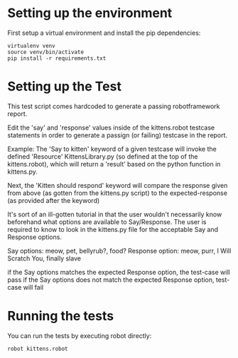 
Setting up the environment
==========================

First setup a virtual environment and install the pip dependencies:

```
virtualenv venv
source venv/bin/activate
pip install -r requirements.txt
```

Setting up the Test
==========================
This test script comes hardcoded to generate a passing robotframework report.

Edit the 'say' and 'response' values inside of the kittens.robot testcase statements in order
to generate a passign (or failing) testcase in the report.

Example:
The 'Say to kitten' keyword of a given testcase will invoke the defined 'Resource' KittensLibrary.py 
(so defined at the top of the kittens.robot), which will return a 'result' based on the python function in kittens.py.

Next, the 'Kitten should respond' keyword will compare the response given from above (as gotten from the kittens.py script)
to the expected-response (as provided after the keyword)

It's sort of an ill-gotten tutorial in that the user wouldn't necessarily know beforehand what options are available to Say/Response.
The user is required to know to look in the kittens.py file for the acceptable Say and Response options.

Say options:       meow, pet,   bellyrub?,        food?
Response option:   meow, purr,  I Will Scratch You,    finally slave

if the Say options matches the expected Response option, the test-case will pass
if the Say options does not match the expected Response option, test-case will fail
  

Running the tests
=================

You can run the tests by executing robot directly:

```
robot kittens.robot
```

